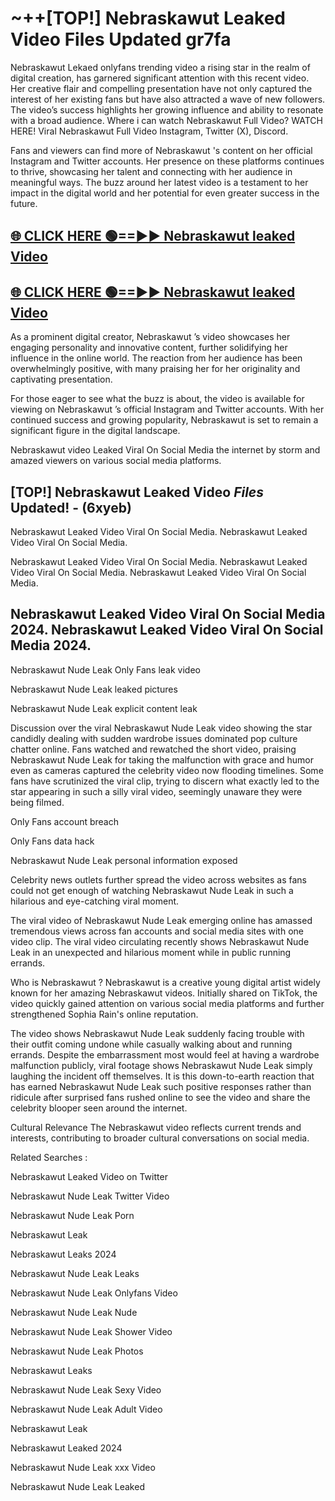 # ~++[TOP!] Nebraskawut  Leaked Video Files Updated gr7fa

 Nebraskawut  Lekaed onlyfans trending video a rising star in the realm of digital creation, has garnered significant attention with this recent video. Her creative flair and compelling presentation have not only captured the interest of her existing fans but have also attracted a wave of new followers. The video’s success highlights her growing influence and ability to resonate with a broad audience.
Where i can watch  Nebraskawut  Full Video? WATCH HERE! Viral  Nebraskawut  Full Video Instagram, Twitter (X), Discord.


Fans and viewers can find more of  Nebraskawut 's content on her official Instagram and Twitter accounts. Her presence on these platforms continues to thrive, showcasing her talent and connecting with her audience in meaningful ways. The buzz around her latest video is a testament to her impact in the digital world and her potential for even greater success in the future.


## [🌐 CLICK HERE 🟢==►►  Nebraskawut  leaked Video ](https://onlyclips.site?title=Nebraskawut_&ref=git)

## [🌐 CLICK HERE 🟢==►►  Nebraskawut  leaked Video ](https://onlyclips.site?title=Nebraskawut_&ref=git)


As a prominent digital creator,  Nebraskawut ’s video showcases her engaging personality and innovative content, further solidifying her influence in the online world. The reaction from her audience has been overwhelmingly positive, with many praising her for her originality and captivating presentation.

For those eager to see what the buzz is about, the video is available for viewing on  Nebraskawut ’s official Instagram and Twitter accounts. With her continued success and growing popularity,  Nebraskawut  is set to remain a significant figure in the digital landscape.


  Nebraskawut  video Leaked Viral On Social Media the internet by storm and amazed viewers on various social media platforms.


## [TOP!]  Nebraskawut  Leaked Video *Files* Updated! - (6xyeb) 

 Nebraskawut  Leaked Video Viral On Social Media. Nebraskawut  Leaked Video Viral On Social Media.

 Nebraskawut  Leaked Video Viral On Social Media. Nebraskawut  Leaked Video Viral On Social Media. Nebraskawut  Leaked Video Viral On Social Media.


##  Nebraskawut  Leaked Video Viral On Social Media 2024. Nebraskawut  Leaked Video Viral On Social Media 2024.
 Nebraskawut  Nude Leak Only Fans leak video

 Nebraskawut  Nude Leak leaked pictures

 Nebraskawut  Nude Leak explicit content leak

Discussion over the viral  Nebraskawut  Nude Leak video showing the star candidly dealing with sudden wardrobe issues dominated pop culture chatter online. Fans watched and rewatched the short video, praising  Nebraskawut  Nude Leak for taking the malfunction with grace and humor even as cameras captured the celebrity video now flooding timelines. Some fans have scrutinized the viral clip, trying to discern what exactly led to the star appearing in such a silly viral video, seemingly unaware they were being filmed.


Only Fans account breach

Only Fans data hack

 Nebraskawut  Nude Leak personal information exposed

Celebrity news outlets further spread the video across websites as fans could not get enough of watching  Nebraskawut  Nude Leak in such a hilarious and eye-catching viral moment.


The viral video of  Nebraskawut  Nude Leak emerging online has amassed tremendous views across fan accounts and social media sites with one video clip. The viral video circulating recently shows  Nebraskawut  Nude Leak in an unexpected and hilarious moment while in public running errands.


Who is  Nebraskawut ?  Nebraskawut  is a creative young digital artist widely known for her amazing  Nebraskawut  videos. Initially shared on TikTok, the video quickly gained attention on various social media platforms and further strengthened Sophia Rain's online reputation.

The video shows  Nebraskawut  Nude Leak suddenly facing trouble with their outfit coming undone while casually walking about and running errands. Despite the embarrassment most would feel at having a wardrobe malfunction publicly, viral footage shows  Nebraskawut  Nude Leak simply laughing the incident off themselves. It is this down-to-earth reaction that has earned  Nebraskawut  Nude Leak such positive responses rather than ridicule after surprised fans rushed online to see the video and share the celebrity blooper seen around the internet.

Cultural Relevance The  Nebraskawut  video reflects current trends and interests, contributing to broader cultural conversations on social media.

Related Searches :

 Nebraskawut  Leaked Video on Twitter

 Nebraskawut  Nude Leak Twitter Video

 Nebraskawut  Nude Leak Porn

 Nebraskawut  Leak 

 Nebraskawut  Leaks 2024

 Nebraskawut  Nude Leak Leaks

 Nebraskawut  Nude Leak Onlyfans Video

 Nebraskawut  Nude Leak Nude

 Nebraskawut  Nude Leak Shower Video

 Nebraskawut  Nude Leak Photos

 Nebraskawut  Leaks

 Nebraskawut  Nude Leak Sexy Video

 Nebraskawut  Nude Leak Adult Video

 Nebraskawut  Leak

 Nebraskawut  Leaked 2024

 Nebraskawut  Nude Leak xxx Video

 Nebraskawut  Nude Leak Leaked